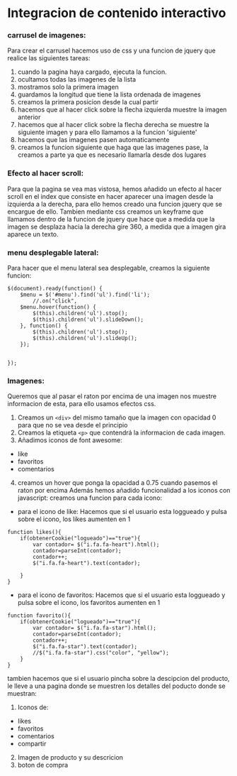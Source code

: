 # Integracion de contenido interactivo
### carrusel de imagenes:
Para crear el carrusel hacemos uso de css y una funcion de jquery que realice las siguientes tareas:
1. cuando la pagina haya cargado, ejecuta la funcion. 
2. ocultamos todas las imagenes de la lista
3. mostramos solo la primera imagen
4. guardamos la longitud que tiene la lista ordenada de imagenes
5. creamos la primera posicion desde la cual partir
6. hacemos que al hacer click sobre la flecha izquierda muestre la imagen anterior
7. hacemos que al hacer click sobre la flecha derecha se muestre la siguiente imagen y para ello llamamos a la funcion 'siguiente'
8. hacemos que las imagenes pasen automaticamente
9. creamos la funcion siguiente que haga que las imagenes pase, la creamos a parte ya que es necesario llamarla desde dos lugares

### Efecto al hacer scroll:
Para que la pagina se vea mas vistosa, hemos añadido un efecto al hacer scroll en el index que consiste en hacer aparecer una imagen desde la 
izquierda a la derecha, para ello hemos creado una funcion jquery que se encargue de ello. Tambien mediante css creamos un keyframe que llamamos dentro
de la funcion de jquery que hace que a medida que la imagen se desplaza hacia la derecha gire 360, a medida que a imagen gira aparece un texto.

### menu desplegable lateral:
Para hacer que el menu lateral sea desplegable, creamos la siguiente funcion:

```
$(document).ready(function() {
	$menu = $('#menu').find('ul').find('li');
        //.on("click", 
	$menu.hover(function() {
		$(this).children('ul').stop();
		$(this).children('ul').slideDown();
	}, function() {
		$(this).children('ul').stop();
		$(this).children('ul').slideUp();
	});
    
    
});

```
### Imagenes:

Queremos que al pasar el raton por encima de una imagen nos muestre informacion de esta, para ello usamos efectos css.
1. Creamos un ```<div>``` del mismo tamaño que la imagen con opacidad 0 para que no se vea desde el principio
2. Creamos la etiqueta ```<p>``` que contendrá la informacion de cada imagen.
3. Añadimos iconos de font awesome: 
  * like
  * favoritos
  * comentarios
4. creamos un hover que ponga la opacidad a 0.75 cuando pasemos el raton por encima
Además hemos añadido funcionalidad a los iconos con javascript:
creamos una funcion para cada icono:
* para el icono de like:
Hacemos que si el usuario esta loggueado y pulsa sobre el icono, los likes aumenten en 1
```
function likes(){
    if(obtenerCookie("logueado")=="true"){
        var contador= $("i.fa.fa-heart").html();
        contador=parseInt(contador);
        contador++;
        $("i.fa.fa-heart").text(contador);
      
    }
}
```
* para el icono de favoritos:
Hacemos que si el usuario esta loggueado y pulsa sobre el icono, los favoritos aumenten en 1
```
function favorito(){
    if(obtenerCookie("logueado")=="true"){
        var contador= $("i.fa.fa-star").html();
        contador=parseInt(contador);
        contador++;
        $("i.fa.fa-star").text(contador);
        //$("i.fa.fa-star").css("color", "yellow");
    }
}
```
tambien hacemos que si el usuario pincha sobre la descipcion del producto, le lleve a una pagina donde se muestren los detalles del poducto
donde se muestran:
1. Iconos de:
* likes
* favoritos
* comentarios
* compartir
2. Imagen de producto y su descricion
3. boton de compra

